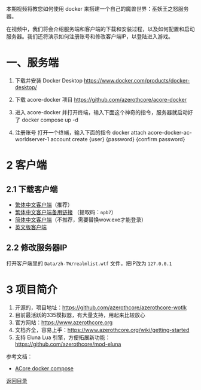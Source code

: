 本期视频将教您如何使用 docker 来搭建一个自己的魔兽世界：巫妖王之怒服务器。

在视频中，我们将会介绍服务端和客户端的下载和安装过程，以及如何配置和启动服务器。我们还将演示如何注册账号和修改客户端IP，以登陆进入游戏。

# 一、服务端
1. 下载并安装 Docker Desktop
https://www.docker.com/products/docker-desktop/

2. 下载 acore-docker 项目
https://github.com/azerothcore/acore-docker

3. 进入 acore-docker 并打开终端，输入下面这个神奇的指令，服务器就启动好了
docker compose up -d

4. 注册账号
打开一个终端，输入下面的指令
docker attach acore-docker-ac-worldserver-1
account create {user} {password} {confirm password}

# 2 客户端
## 2.1 下载客户端
* [繁体中文客户端](http://www.nfuwow.com/simple/detail/artid/252.html)（推荐）
* [繁体中文客户端备用链接](https://pan.baidu.com/share/init?surl=rsYcFi_jtqBL-IcVc-JzAg) （提取码：`npb7`）
* [简体中文客户端](https://ppwow.cc/thread-554-1-1.html)（不推荐，需要替换wow.exe才能登录）
* [英文版客户端](https://zremax.com/blog/wotlk-3-3-5-client-download-wrath-of-the-lich-king-client/)

## 2.2 修改服务器IP
打开客户端里的 `Data/zh-TW/realmlist.wtf` 文件，把IP改为 `127.0.0.1`

# 3 项目简介
1. 开源的，项目地址：https://github.com/azerothcore/azerothcore-wotlk
2. 目前最活跃的335模拟器，有大量支持，用起来比较放心
3. 官方网站：https://www.azerothcore.org
4. 文档齐全，容易上手：https://www.azerothcore.org/wiki/getting-started
5. 支持 Eluna Lua 引擎，方便拓展新功能：https://github.com/azerothcore/mod-eluna

参考文档：
* [ACore docker compose](https://www.azerothcore.org/acore-docker/)

[返回目录](../README.md)
